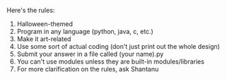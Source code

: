 Here's the rules:
1. Halloween-themed
2. Program in any language (python, java, c, etc.)
3. Make it art-related
4. Use some sort of actual coding (don't just print out the whole design)
5. Submit your answer in a file called (your name).py
6. You can't use modules unless they are built-in modules/libraries
7. For more clarification on the rules, ask Shantanu
